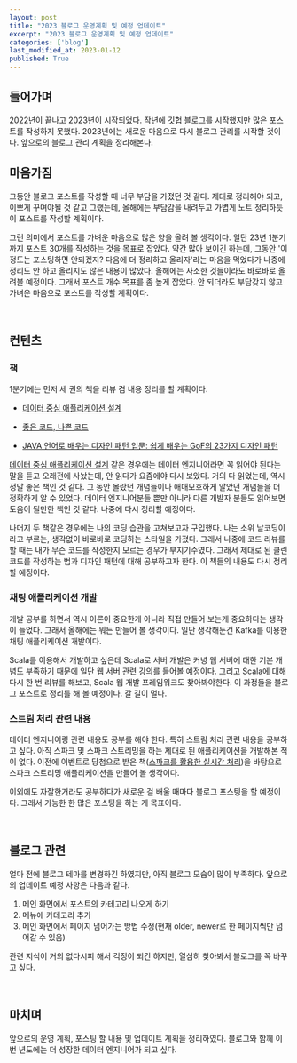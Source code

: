 ```yaml
---
layout: post
title: "2023 블로그 운영계획 및 예정 업데이트"
excerpt: "2023 블로그 운영계획 및 예정 업데이트"
categories: ['blog']
last_modified_at: 2023-01-12
published: True
---
```


## 들어가며

2022년이 끝나고 2023년이 시작되었다. 작년에 깃헙 블로그를 시작했지만 많은 포스트를 작성하지 못했다. 2023년에는 새로운 마음으로 다시 블로그 관리를 시작할 것이다. 앞으로의 블로그 관리 계획을 정리해본다.

## 마음가짐

그동안 블로그 포스트를 작성할 때 너무 부담을 가졌던 것 같다. 제대로 정리해야 되고, 이쁘게 꾸며야될 것 같고 그랬는데, 올해에는 부담감을 내려두고 가볍게 노트 정리하듯이 포스트를 작성할 계획이다.

그런 의미에서 포스트를 가벼운 마음으로 많은 양을 올려 볼 생각이다. 일단 23년 1분기까지 포스트 30개를 작성하는 것을 목표로 잡았다. 약간 많아 보이긴 하는데, 그동안 '이정도는 포스팅하면 안되겠지? 다음에 더 정리하고 올리자'라는 마음을 먹었다가 나중에 정리도 안 하고 올리지도 않은 내용이 많았다. 올해에는 사소한 것들이라도 바로바로 올려볼 예정이다. 그래서 포스트 개수 목표를 좀 높게 잡았다. 안 되더라도 부담갖지 않고 가벼운 마음으로 포스트를 작성할 계획이다.

<br/>

## 컨텐츠

### 책

1분기에는 먼저 세 권의 책을 리뷰 겸 내용 정리를 할 계획이다.

- [데이터 중심 애플리케이션 설계](https://product.kyobobook.co.kr/detail/S000001766328)

- [좋은 코드, 나쁜 코드](https://product.kyobobook.co.kr/detail/S000061353995)

- [JAVA 언어로 배우는 디자인 패턴 입문: 쉽게 배우는 GoF의 23가지 디자인 패턴](https://product.kyobobook.co.kr/detail/S000200311846)

[데이터 중심 애플리케이션 설계](https://product.kyobobook.co.kr/detail/S000001766328) 같은 경우에는 데이터 엔지니어라면 꼭 읽어야 된다는 말을 듣고 오래전에 사놨는데, 안 읽다가 요즘에야 다시 보았다. 거의 다 읽었는데, 역시 정말 좋은 책인 것 같다. 그 동안 몰랐던 개념들이나 애매모호하게 알았던 개념들을 더 정확하게 알 수 있었다. 데이터 엔지니어분들 뿐만 아니라 다른 개발자 분들도 읽어보면 도움이 될만한 책인 것 같다. 나중에 다시 정리할 예정이다.

나머지 두 책같은 경우에는 나의 코딩 습관을 고쳐보고자 구입했다. 나는 소위 날코딩이라고 부르는, 생각없이 바로바로 코딩하는 스타일을 가졌다. 그래서 나중에 코드 리뷰를 할 때는 내가 무슨 코드를 작성한지 모르는 경우가 부지기수였다. 그래서 제대로 된 클린 코드를 작성하는 법과 디자인 패턴에 대해 공부하고자 한다. 이 책들의 내용도 다시 정리할 예정이다.   

### 채팅 애플리케이션 개발

개발 공부를 하면서 역시 이론이 중요한게 아니라 직접 만들어 보는게 중요하다는 생각이 들었다. 그래서 올해에는 뭐든 만들어 볼 생각이다. 일단 생각해둔건 Kafka를 이용한 채팅 애플리케이션 개발이다.

Scala를 이용해서 개발하고 싶은데 Scala로 서버 개발은 커녕 웹 서버에 대한 기본 개념도 부족하기 때문에 일단 웹 서버 관련 강의를 들어볼 예정이다. 그리고 Scala에 대해 다시 한 번 리뷰를 해보고, Scala 웹 개발 프레임워크도 찾아봐야한다. 이 과정들을 블로그 포스트로 정리를 해 볼 예정이다. 갈 길이 멀다.   

### 스트림 처리 관련 내용

데이터 엔지니어링 관련 내용도 공부를 해야 한다. 특히 스트림 처리 관련 내용을 공부하고 싶다. 아직 스파크 및 스파크 스트리밍을 하는 제대로 된 애플리케이션을 개발해본 적이 없다. 이전에 이벤트로 당첨으로 받은 책([스파크를 활용한 실시간 처리](https://product.kyobobook.co.kr/detail/S000001810360))을 바탕으로 스파크 스트리밍 애플리케이션을 만들어 볼 생각이다.   

이외에도 자잘한거라도 공부하다가 새로운 걸 배울 때마다 블로그 포스팅을 할 예정이다. 그래서 가능한 한 많은 포스팅을 하는 게 목표이다.

<br/>

## 블로그 관련

얼마 전에 블로그 테마를 변경하긴 하였지만, 아직 블로그 모습이 많이 부족하다. 앞으로의 업데이트 예정 사항은 다음과 같다.

1. 메인 화면에서 포스트의 카테고리 나오게 하기
2. 메뉴에 카테고리 추가
3. 메인 화면에서 페이지 넘어가는 방법 수정(현재 older, newer로 한 페이지씩만 넘어갈 수 있음)

관련 지식이 거의 없다시피 해서 걱정이 되긴 하지만, 열심히 찾아봐서 블로그를 꼭 바꾸고 싶다.

<br/>

## 마치며

앞으로의 운영 계획, 포스팅 할 내용 및 업데이트 계획을 정리하였다. 블로그와 함께 이번 년도에는 더 성장한 데이터 엔지니어가 되고 싶다.

